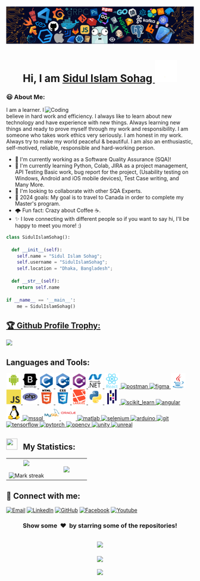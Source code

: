 <p1 align="center"><img src="https://raw.githubusercontent.com/SidulIslamSohag/sidulislamsohag/main/header.png"> </p1>

<h1 align="center">Hi, I am <a href="https://github.com/SidulIslamSohag"> Sidul Islam Sohag </a><img src="https://github.com/Kathryn-Jie/Kathryn-Jie/blob/main/wave.gif" width="60px"/> </h1>

### 😃 About Me:
<img align="right" alt="Coding" width="400" src="[https://camo.githubusercontent.com/d3a9f3a787ffc69aa73aa0a5cb5a29b968b823b62d80f7b589a705664dde9e2b/68747470733a2f2f7777772e627970656f706c652e636f6d2f77702d636f6e74656e742f75706c6f6164732f323031392f30332f70656f706c652d61742d776f726b2e676966](https://giphy.com/gifs/LAIKAstudios-stopmotion-laika-laikastudio-1qPQfteuMNBqRyr4yH)">


I am a learner. I believe in hard work and efficiency. I always like to learn about new technology and have
experience with new things. Always learning new things and ready to prove myself through my work and
responsibility. I am someone who takes work ethics very seriously. I am honest in my work. Always try to make my world peaceful & beautiful. I am also an enthusiastic, self-motived, reliable, responsible and hard-working person.

  
- 🔭  I'm currently working as a Software Quality Assurance (SQA)!
- 🌱  I'm currently learning Python, Colab, JIRA as a project management, API Testing Basic work, bug report for the project, (Usability testing on Windows, Android and iOS mobile devices), Test Case writing, and Many More.
- 👯  I'm looking to collaborate with other SQA Experts.
- 🥅  2024 goals: My goal is to travel to Canada in order to complete my Master's program.
- 🌩️  Fun fact: Crazy about Coffee ☕.
- ✨  I love connecting with different people so if you want to say hi, I'll be happy to meet you more! :)


```python
class SidulIslamSohag():
    
  def __init__(self):
    self.name = "Sidul Islam Sohag";
    self.username = "SidulIslamSohag";
    self.location = "Dhaka, Bangladesh";
  
  def __str__(self):
    return self.name

if __name__ == '__main__':
    me = SidulIslamSohag()
```

<a href="https://github.com/SidulIslamSohag/github-profile-trophy"><h2> 🏆 Github Profile Trophy: </h2> </a>
<a href="https://github.com/SidulIslamSohag/github-profile-trophy"> <img width=800 src="https://github-profile-trophy.vercel.app/?username=SidulIslamSohag&column=9&theme=gruvbox&no-frame=true"/> </a>

## Languages and Tools:

<p2 align="left">
<a href="https://developer.android.com" target="_blank"> <img src="https://raw.githubusercontent.com/devicons/devicon/master/icons/android/android-original-wordmark.svg" alt="android" width="40" height="40"/> </a>
<a href="https://getbootstrap.com" target="_blank" rel="noreferrer"> <img src="https://raw.githubusercontent.com/devicons/devicon/master/icons/bootstrap/bootstrap-plain-wordmark.svg" alt="bootstrap" width="40" height="40"/> </a>
<a href="https://www.w3schools.com/c/index.php" target="_blank"> <img src="https://raw.githubusercontent.com/devicons/devicon/master/icons/c/c-original.svg" alt="c" width="40" height="40"/> </a>
<a href="https://www.w3schools.com/cpp/" target="_blank" rel="noreferrer"> <img src="https://raw.githubusercontent.com/devicons/devicon/master/icons/cplusplus/cplusplus-original.svg" alt="cplusplus" width="40" height="40"/> </a>
<a href="https://www.w3schools.com/cs/" target="_blank" rel="noreferrer"> <img src="https://raw.githubusercontent.com/devicons/devicon/master/icons/csharp/csharp-original.svg" alt="csharp" width="40" height="40"/> </a>
<a href="https://dotnet.microsoft.com/" target="_blank" rel="noreferrer"> <img src="https://raw.githubusercontent.com/devicons/devicon/master/icons/dot-net/dot-net-original-wordmark.svg" alt="dotnet" width="40" height="40"/> </a>
<a href="https://reactjs.org/" target="_blank" rel="noreferrer"> <img src="https://raw.githubusercontent.com/devicons/devicon/master/icons/react/react-original-wordmark.svg" alt="react" width="40" height="40"/> </a>
<a href="https://postman.com" target="_blank" rel="noreferrer"> <img src="https://www.vectorlogo.zone/logos/getpostman/getpostman-icon.svg" alt="postman" width="40" height="40"/> </a>
<a href="https://www.figma.com/" target="_blank" rel="noreferrer"> <img src="https://www.vectorlogo.zone/logos/figma/figma-icon.svg" alt="figma" width="40" height="40"/> </a>
<a href="https://www.java.com" target="_blank"> <img src="https://raw.githubusercontent.com/devicons/devicon/master/icons/java/java-original.svg" alt="java" width="40" height="40"/> </a>
<a href="https://developer.mozilla.org/en-US/docs/Web/JavaScript" target="_blank" rel="noreferrer"> <img src="https://raw.githubusercontent.com/devicons/devicon/master/icons/javascript/javascript-original.svg" alt="javascript" width="40" height="40"/> </a>
<a href="https://www.php.net" target="_blank" rel="noreferrer"> <img src="https://raw.githubusercontent.com/devicons/devicon/master/icons/php/php-original.svg" alt="php" width="40" height="40"/> </a>
<a href="https://www.w3.org/html/" target="_blank" rel="noreferrer"> <img src="https://raw.githubusercontent.com/devicons/devicon/master/icons/html5/html5-original-wordmark.svg" alt="html5" width="40" height="40"/> </a>
<a href="https://www.w3schools.com/css/" target="_blank" rel="noreferrer"> <img src="https://raw.githubusercontent.com/devicons/devicon/master/icons/css3/css3-original-wordmark.svg" alt="css3" width="40" height="40"/> </a>
<a href="https://laravel.com/" target="_blank" rel="noreferrer"> <img src="https://raw.githubusercontent.com/devicons/devicon/master/icons/laravel/laravel-plain-wordmark.svg" alt="laravel" width="40" height="40"/> </a>
<a href="https://www.python.org" target="_blank" rel="noreferrer"> <img src="https://raw.githubusercontent.com/devicons/devicon/master/icons/python/python-original.svg" alt="python" width="40" height="40"/> </a>
<a href="https://pandas.pydata.org/" target="_blank" rel="noreferrer"> <img src="https://raw.githubusercontent.com/devicons/devicon/2ae2a900d2f041da66e950e4d48052658d850630/icons/pandas/pandas-original.svg" alt="pandas" width="40" height="40"/> </a>
<a href="https://scikit-learn.org/" target="_blank" rel="noreferrer"> <img src="https://upload.wikimedia.org/wikipedia/commons/0/05/Scikit_learn_logo_small.svg" alt="scikit_learn" width="40" height="40"/> </a>
<a href="https://angular.io" target="_blank" rel="noreferrer"> <img src="https://angular.io/assets/images/logos/angular/angular.svg" alt="angular" width="40" height="40"/> </a>
<a href="https://www.linux.org/" target="_blank" rel="noreferrer"> <img src="https://raw.githubusercontent.com/devicons/devicon/master/icons/linux/linux-original.svg" alt="linux" width="40" height="40"/> </a>
<a href="https://www.microsoft.com/en-us/sql-server" target="_blank" rel="noreferrer"> <img src="https://www.svgrepo.com/show/303229/microsoft-sql-server-logo.svg" alt="mssql" width="40" height="40"/> </a>
<a href="https://www.mysql.com/" target="_blank" rel="noreferrer"> <img src="https://raw.githubusercontent.com/devicons/devicon/master/icons/mysql/mysql-original-wordmark.svg" alt="mysql" width="40" height="40"/> </a>
<a href="https://www.oracle.com/" target="_blank" rel="noreferrer"> <img src="https://raw.githubusercontent.com/devicons/devicon/master/icons/oracle/oracle-original.svg" alt="oracle" width="40" height="40"/> </a>
<a href="https://www.mathworks.com/" target="_blank" rel="noreferrer"> <img src="https://upload.wikimedia.org/wikipedia/commons/2/21/Matlab_Logo.png" alt="matlab" width="40" height="40"/> </a>
<a href="https://www.selenium.dev" target="_blank" rel="noreferrer"> <img src="https://raw.githubusercontent.com/detain/svg-logos/780f25886640cef088af994181646db2f6b1a3f8/svg/selenium-logo.svg" alt="selenium" width="40" height="40"/> </a>
<a href="https://www.arduino.cc/" target="_blank" rel="noreferrer"> <img src="https://cdn.worldvectorlogo.com/logos/arduino-1.svg" alt="arduino" width="40" height="40"/>
<a href="https://git-scm.com/" target="_blank" rel="noreferrer"> <img src="https://www.vectorlogo.zone/logos/git-scm/git-scm-icon.svg" alt="git" width="40" height="40"/> </a>
<a href="https://www.tensorflow.org" target="_blank" rel="noreferrer"> <img src="https://www.vectorlogo.zone/logos/tensorflow/tensorflow-icon.svg" alt="tensorflow" width="40" height="40"/> </a>
<a href="https://pytorch.org/" target="_blank" rel="noreferrer"> <img src="https://www.vectorlogo.zone/logos/pytorch/pytorch-icon.svg" alt="pytorch" width="40" height="40"/> </a>
<a href="https://opencv.org/" target="_blank" rel="noreferrer"> <img src="https://www.vectorlogo.zone/logos/opencv/opencv-icon.svg" alt="opencv" width="40" height="40"/> </a>
<a href="https://unity.com/" target="_blank" rel="noreferrer"> <img src="https://www.vectorlogo.zone/logos/unity3d/unity3d-icon.svg" alt="unity" width="40" height="40"/> </a>
<a href="https://unrealengine.com/" target="_blank" rel="noreferrer"> <img src="https://raw.githubusercontent.com/kenangundogan/fontisto/036b7eca71aab1bef8e6a0518f7329f13ed62f6b/icons/svg/brand/unreal-engine.svg" alt="unreal" width="40" height="40"/> </a>
</p2>


<h2> <img src="https://media.giphy.com/media/iY8CRBdQXODJSCERIr/giphy.gif" width="30" height="30" style="margin-right: 10px;"> My Statistics: </h2>

<!--- stats (start) -->
<p align="center">
<table align="center">
<tr border="none">
<td width="50%" align="center">
  
  <img  align="center" src="https://github-readme-stats.vercel.app/api?username=SidulIslamSohag&theme=tokyonight&show_icons=true&count_private=true" />
  <br></br>
  <img  title="" alt="Mark streak" src="https://github-readme-streak-stats.herokuapp.com/?user=SidulIslamSohag&theme=tokyonight&hide_border=false" /> 
</td>

<td width="50%" align="center">

  <img  align="center" src="https://github-readme-stats.anuraghazra1.vercel.app/api/top-langs/?username=SidulIslamSohag&theme=tokyonight&hide_border=false&no-bg=true&no-frame=true&langs_count=5"/>
  
  </td>
</tr>
</table>
</p>        
<!--- stats (end) -->


## 🤝 Connect with me:

<p4 align="center">
<a href="mailto:saidulislamsohag2395@gmail.com"><img alt="Email" src="https://img.shields.io/badge/Gmail-saidulislamsohag2395@gmail.com-white?style=flat&logo=gmail"></a>
<a href="https://www.linkedin.com/in/sidul-islam-sohag-52a84b160/"><img alt="LinkedIn" src="https://img.shields.io/badge/LinkedIn-Sidul Islam Sohag-blue?style=flat&logo=linkedin"></a>
<a href="https://github.com/SidulIslamSohag"><img alt="GitHub" src="https://img.shields.io/badge/GitHub-Sidul Islam Sohag-black?style=flat&logo=GitHub"></a>
<a href="https://www.facebook.com/Sidul.Islam.Sohag.786/"><img alt="Facebook" src="https://img.shields.io/badge/Facebook-Sidul Islam Sohag-gree?style=flat&logo=Facebook"></a>
<a href="https://www.youtube.com/channel/UCjVmy_enWBPOuRsnnmndr9w"><img alt="Youtube" src="https://img.shields.io/badge/Youtube-Sidul Islam Sohag Live-red?style=flat&logo=Youtube"></a>
</p4>


<div align="center">
<h3 align="center">Show some &nbsp;❤️&nbsp; by starring some of the repositories! </h3>
<br>
<img src="https://media.giphy.com/media/jpVnC65DmYeyRL4LHS/giphy.gif" width="20%">
<br/> 
</div>

<br>
<div align="center">
<img src="https://komarev.com/ghpvc/?username=SidulIslamSohag&&style=flat-square" align="center" />
</div>
<br/>

<div align="center">
           <a href="https://www.buymeacoffee.com/saidulislae" target="_blank" style="display: inline-block;">
                <img
                    src="https://img.shields.io/badge/Donate-Buy%20Me%20A%20Coffee-orange.svg?style=flat-square" 
                    align="center"
                />
           </a>
</div>
